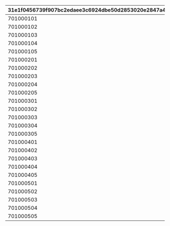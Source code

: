 |31e1f0456739f907bc2edaee3c6924dbe50d2853020e2847a4031bc5254338a7|79bb533342cd71ebdc91297c766e320d6537a2897af7422e9077ab0d07bdcc1d|56a807df66909ee22b81f1af2327bfd4a6f2f8cdfbf7511b4a9194aea865fd20|1c77cc55ea8b1203bab2bc5b32ca452086dba4fccb3779a0b2f3b396c8ddbcef|435c443092ad45c83ffbb3e641b0c9b079781e362d9adfede010315da7baa6a9|7fc7f0ced83c2757cdfc9e1b885e4fa7f78343795f9323a5a5728b448920a111|5d64f89065df698cd4b5bcd137df5f3ac03fca11be8b244f469d702a119328e8|8c4064699a7de71b429b79a4f64acf56f5d936e0157d1440b62bf43271af3123|c9d80d16c5bdb2f7c3ad70ff441055fb041738b302e68d751178c8bbf39ed212|2a8c69bc688eb9172a7fc8642f9065a828d67b126f37c51b45839ed5371071bb|2cc5831f13380d43642a0079e396563529c97b754656ae0b1dfd6c038ed2d036|65a23932d5917698f778385787ea92b595141fbf7f8db53b77e499778293be0e|30993ca02cbb948d472397d36431d24cfb896d8388d74e3b5a864a5a34f81567|510b7830d9545e9c7e606222d91f0fbd9224915c976e5af2ed2817be4aadcad0|100ec34e929c6ed3a2e53239a784e87153824f28d721142a5f16c4c2a8da1377|
| --- | --- | --- | --- | --- | --- | --- | --- | --- | --- | --- | --- | --- | --- | --- |
|701000101|90110001|100113|bgm_M57|EASY|bgm_M57|90|0|1|110001|1|0|0|1|100113|
|701000102|90110002|100113|bgm_M57|NORMAL|bgm_M57|90|0|2|110001|1|0|0|1|100113|
|701000103|90110003|100113|bgm_M57|HARD|bgm_M57|90|0|3|110001|1|0|0|1|100113|
|701000104|90110004|100113|bgm_M57|VERY HARD|bgm_M57|90|0|4|110001|1|0|0|1|100113|
|701000105|90110005|100113|bgm_M57|EXTREME|bgm_M57|90|0|5|110001|1|0|0|1|100113|
|701000201|90120001|103013|bgm_M169|EASY|bgm_M169|90|0|1|120001|1|0|0|2|103013|
|701000202|90120002|103013|bgm_M169|NORMAL|bgm_M169|90|0|2|120001|1|0|0|2|103013|
|701000203|90120003|103013|bgm_M169|HARD|bgm_M169|90|0|3|120001|1|0|0|2|103013|
|701000204|90120004|103013|bgm_M169|VERY HARD|bgm_M169|90|0|4|120001|1|0|0|2|103013|
|701000205|90120005|103013|bgm_M169|EXTREME|bgm_M169|90|0|5|120001|1|0|0|2|103013|
|701000301|90130001|100113|bgm_M64|EASY|bgm_M64|90|0|1|130001|1|0|0|3|100113|
|701000302|90130002|100113|bgm_M64|NORMAL|bgm_M64|90|0|2|130001|1|0|0|3|100113|
|701000303|90130003|100113|bgm_M64|HARD|bgm_M64|90|0|3|130001|1|0|0|3|100113|
|701000304|90130004|100113|bgm_M64|VERY HARD|bgm_M64|90|0|4|130001|1|0|0|3|100113|
|701000305|90130005|100113|bgm_M64|EXTREME|bgm_M64|90|0|5|130001|1|0|0|3|100113|
|701000401|90140001|100113|bgm_M07|EASY|bgm_M07|90|0|1|140001|1|0|0|4|100113|
|701000402|90140002|100113|bgm_M07|NORMAL|bgm_M07|90|0|2|140001|1|0|0|4|100113|
|701000403|90140003|100113|bgm_M07|HARD|bgm_M07|90|0|3|140001|1|0|0|4|100113|
|701000404|90140004|100113|bgm_M07|VERY HARD|bgm_M07|90|0|4|140001|1|0|0|4|100113|
|701000405|90140005|100113|bgm_M07|EXTREME|bgm_M07|90|0|5|140001|1|0|0|4|100113|
|701000501|90150001|103013|bgm_M170|EASY|bgm_M170|90|0|1|150001|1|0|0|5|103013|
|701000502|90150002|103013|bgm_M170|NORMAL|bgm_M170|90|0|2|150001|1|0|0|5|103013|
|701000503|90150003|103013|bgm_M170|HARD|bgm_M170|90|0|3|150001|1|0|0|5|103013|
|701000504|90150004|103013|bgm_M170|VERY HARD|bgm_M170|90|0|4|150001|1|0|0|5|103013|
|701000505|90150005|103013|bgm_M170|EXTREME|bgm_M170|90|0|5|150001|1|0|0|5|103013|